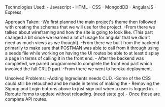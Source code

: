 Technologies Used:
	- Javascript
	- HTML
	- CSS
	- MongodDB
	- AngularJS
	- Express

Approach Taken:
	-We first planned the main project's theme then followed with creating the schemas that we will use for the project.
	-From there we talked about wireframing and how the site is going to look like. (This part changed a bit since we learned a lot of usage for angular that we didn't need as much views as we thought).
	-From there we built from the backend primarily to make sure that POSTMAN was able to call from it through using a seeds file while working on having the UI routes be able to at least display a page in terms of calling it in the front end.
	- After the backend was completed, we paired programmed to complete the front end part which involved the full CRUD part.
	-From there we went to heroku deployment.

Unsolved Problems:
	-Adding Ingredients needs CUD.
	-Some of the CSS could still be retouched and be made in terms of making the
	- Removing the Signup and Login buttons above to just sign out when a user is logged in.
	- Reroute forms to update without reloading. (need state.go)
	- Once those are complete API routes. 
